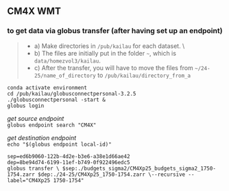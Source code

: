 ## CM4X WMT

### to get data via globus transfer (after having set up an endpoint)
> - a) Make directories in `/pub/kailau` for each dataset. \
> - b) The files are initially put in the folder `~`, which is `data/homezvol3/kailau`.
> - c) After the transfer, you will have to move the files from `~/24-25/name_of_directory` to `/pub/kailau/directory_from_a`

```
conda activate environment 
cd /pub/kailau/globusconnectpersonal-3.2.5 
./globusconnectpersonal -start & 
globus login 
```

*get source endpoint* \
`globus endpoint search "CM4X"` 

*get destination endpoint*\
`echo "$(globus endpoint local-id)"`

```
sep=ed6b9060-122b-4d2e-b3e6-a38e1d66ae42
dep=8be94d74-6199-11ef-b749-0f922496edc5
globus transfer \ $sep:./budgets_sigma2/CM4Xp25_budgets_sigma2_1750-1754.zarr $dep:./24-25/CM4Xp25_1750-1754.zarr \--recursive --label="CM4Xp25 1750-1754"
```



